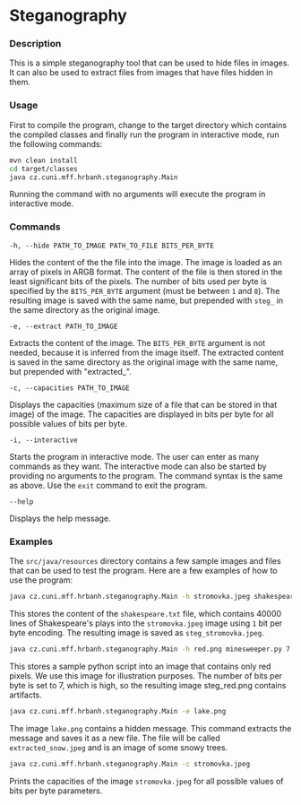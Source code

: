 # Steganography

### Description
This is a simple steganography tool that can be used to hide files in images. 
It can also be used to extract files from images that have files hidden in them.

### Usage
First to compile the program, change to the target directory which contains the 
compiled classes  and finally run the program in interactive mode, 
run the following commands:
```bash
mvn clean install
cd target/classes
java cz.cuni.mff.hrbanh.steganography.Main
```

Running the command with no arguments will execute the program in interactive mode.
 ### Commands
    -h, --hide PATH_TO_IMAGE PATH_TO_FILE BITS_PER_BYTE
        
Hides the content of the the file into the image. The image is loaded 
as an array of pixels in ARGB format. The content of the file is then
stored in the least significant bits of the pixels. The number of bits
used per byte is specified by the `BITS_PER_BYTE` argument (must be between
`1` and `8`). The resulting image is saved with the same name, but prepended 
with `steg_` in the same directory as the original image.
    
    -e, --extract PATH_TO_IMAGE

Extracts the content of the image. The `BITS_PER_BYTE` argument is not needed, because it is
inferred from the image itself. The extracted content is saved in the same directory as the
original image with the same name, but prepended with "extracted_".

    -c, --capacities PATH_TO_IMAGE

Displays the capacities (maximum size of a file that can be stored in that image) of the 
image. The capacities are displayed in bits per byte for all possible values of bits per byte.
    
    -i, --interactive

Starts the program in interactive mode. The user can enter as many commands as they want.
The interactive mode can also be started by providing no arguments to the program.
The command syntax is the same as above. Use the `exit` command to exit the program.
    
    --help

Displays the help message.

### Examples
The `src/java/resources` directory contains a few sample images and files that can be used
to test the program. Here are a few examples of how to use the program:

```bash 
java cz.cuni.mff.hrbanh.steganography.Main -h stromovka.jpeg shakespeare.txt 1
```
This stores the content of the `shakespeare.txt` file, which contains 40000 lines
of Shakespeare's plays into the `stromovka.jpeg` image using `1` bit per byte encoding.
The resulting image is saved as `steg_stromovka.jpeg`.

```bash
java cz.cuni.mff.hrbanh.steganography.Main -h red.png minesweeper.py 7
```
This stores a sample python script into an image that contains only red pixels. 
We use this image for illustration purposes. The number of bits per byte is set to 7, 
which is high, so the resulting image steg_red.png contains artifacts.

```bash
java cz.cuni.mff.hrbanh.steganography.Main -e lake.png
```
The image `lake.png` contains a hidden message. This command extracts the message and 
saves it as a new file. The file will be called `extracted_snow.jpeg` and is an image
of some snowy trees.

```bash
java cz.cuni.mff.hrbanh.steganography.Main -c stromovka.jpeg
```
Prints the capacities of the image `stromovka.jpeg` for all possible values of 
bits per byte parameters.
